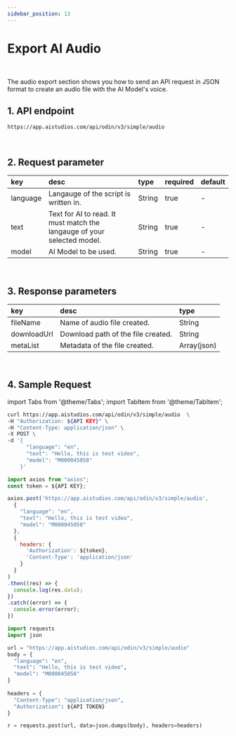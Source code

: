 ```yaml
---
sidebar_position: 13
---
```


# Export AI Audio

<br/>

The audio export section shows you how to send an API request in JSON format to create an audio file with the AI Model's voice.

## 1. API endpoint

```http
https://app.aistudios.com/api/odin/v3/simple/audio
```

<br/>

## 2. Request parameter

|key|desc|type|required|default|
|:---|:---|:---|:---|:---|
|language|Langauge of the script is written in.|String|true|-|
|text|Text for AI to read. It must match the langauge of your selected model.|String|true|-|
|model|AI Model to be used.|String|true|-|

<!-- |tts|External TTS information that is not the default voice of the model.|Json|false|-| -->

<br/>

## 3. Response parameters

|key|desc|type|
|:---|:---|:---|
|fileName|Name of audio file created.|String|
|downloadUrl|Download path of the file created.|String|
|metaList|Metadata of the file created.|Array(json)|

<br/>

## 4. Sample Request

import Tabs from '@theme/Tabs';
import TabItem from '@theme/TabItem';

<Tabs>
<TabItem value="curl" label="cURL">

```bash
curl https://app.aistudios.com/api/odin/v3/simple/audio  \
-H "Authorization: ${API KEY}" \
-H "Content-Type: application/json" \
-X POST \
-d '{
      "language": "en",
      "text": "Hello, this is test video",
      "model": "M000045058"
    }'
```

</TabItem>
<TabItem value="js" label="Node.js">

```js
import axios from "axios";
const token = ${API KEY};

axios.post('https://app.aistudios.com/api/odin/v3/simple/audio', 
  {
    "language": "en",
    "text": "Hello, this is test video",
    "model": "M000045058"
  }, 
  {
    headers: {
      'Authorization': ${token},
      'Content-Type': 'application/json'
    }
  }
)
.then((res) => {
  console.log(res.data);
})
.catch((error) => {
  console.error(error);
})
```

</TabItem>
<TabItem value="py" label="Python">

```py
import requests
import json

url = "https://app.aistudios.com/api/odin/v3/simple/audio"
body = {
  "language": "en",
  "text": "Hello, this is test video",
  "model": "M000045058"
}
    
headers = {
  "Content-Type": "application/json",
  "Authorization": ${API TOKEN}
}

r = requests.post(url, data=json.dumps(body), headers=headers)
```

</TabItem>
</Tabs>
